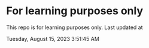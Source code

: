 # For learning purposes only
This repo is for learning purposes only.
Last updated at

Tuesday, August 15, 2023 3:51:45 AM


